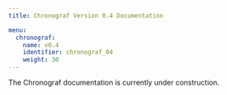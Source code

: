 ```yaml
---
title: Chronograf Version 0.4 Documentation

menu:
  chronograf:
    name: v0.4
    identifier: chronograf_04
    weight: 30
---
```


The Chronograf documentation is currently under construction.
